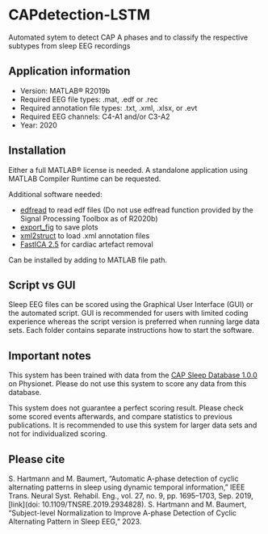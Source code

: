 # CAPdetection-LSTM

Automated sytem to detect CAP A phases and to classify the respective subtypes from sleep EEG recordings

## Application information
*	Version: MATLAB® R2019b
*	Required EEG file types: .mat, .edf or .rec
*	Required annotation file types: .txt, .xml, .xlsx, or .evt
*	Required EEG channels: C4-A1 and/or C3-A2
*	Year: 2020

## Installation
Either a full MATLAB® license is needed. A standalone application using MATLAB Compiler Runtime can be requested.

Additional software needed:
* [edfread](https://au.mathworks.com/matlabcentral/fileexchange/31900-edfread) to read edf files (Do not use edfread function provided by the Signal Processing Toolbox as of R2020b)
* [export_fig](https://github.com/altmany/export_fig) to save plots
* [xml2struct](https://au.mathworks.com/matlabcentral/fileexchange/28518-xml2struct) to load .xml annotation files
* [FastICA 2.5](https://research.ics.aalto.fi/ica/fastica/code/dlcode.shtml) for cardiac artefact removal


Can be installed by adding to MATLAB file path.

## Script vs GUI
Sleep EEG files can be scored using the Graphical User Interface (GUI) or the automated script. GUI is recommended for users with limited coding experience whereas the script version is preferred when running large data sets. Each folder contains separate instructions how to start the software.

## Important notes
This system has been trained with data from the [CAP Sleep Database 1.0.0](https://physionet.org/content/capslpdb/1.0.0/) on Physionet. Please do not use this system to score any data from this database.

This system does not guarantee a perfect scoring result. Please check some scored events afterwards, and compare statistics to previous publications. It is recommended to use this system for larger data sets and not for individualized scoring.

## Please cite

S. Hartmann and M. Baumert, “Automatic A-phase detection of cyclic alternating patterns in sleep using dynamic temporal information,” IEEE Trans. Neural Syst. Rehabil. Eng., vol. 27, no. 9, pp. 1695–1703, Sep. 2019, [link](doi: 10.1109/TNSRE.2019.2934828).
S. Hartmann and M. Baumert, “Subject-level Normalization to Improve A-phase Detection of Cyclic Alternating Pattern in Sleep EEG,” 2023.

